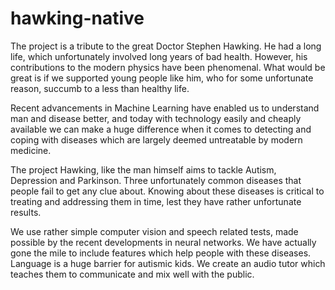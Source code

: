 # hawking-native
The project is a tribute to the great Doctor Stephen Hawking. He had a long life, which unfortunately involved long years of bad health. However, his contributions to the modern physics have been phenomenal. What would be great is if we supported young people like him, who for some unfortunate reason, succumb to a less than healthy life.

Recent advancements in Machine Learning have enabled us to understand man and disease better, and today with technology easily and cheaply available we can make a huge difference when it comes to detecting and coping with diseases which are largely deemed untreatable by modern medicine.

The project Hawking, like the man himself aims to tackle Autism, Depression and Parkinson. Three unfortunately common diseases that people fail to get any clue about. Knowing about these diseases is critical to treating and addressing them in time, lest they have rather unfortunate results.

We use rather simple computer vision and speech related tests, made possible by the recent developments in neural networks.
We have actually gone the mile to include features which help people with these diseases. Language is a huge barrier for autismic kids. We create an audio tutor which teaches them to communicate and mix well with the public.

